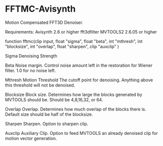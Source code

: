 # FFTMC-Avisynth
Motion Compensated FFT3D Denoiser.

Requirements:
Avisynth 2.6 or higher
fft3dfilter
MVTOOLS2 2.6.05 or higher

function fftmc(clip input, float "sigma", float "beta", int "mthresh", int "blocksize", int "overlap", float "sharpen", clip "auxclip" )

Sigma
Denoising Strength

Beta
Noise margin.
Control noise amount left in the restoration for Wiener filter.
1.0 for no noise left.

Mthresh
Motion Threshold
The cutoff point for denoising.
Anything above this threshold will not be denoised.

Blocksize
Block size.
Determines how large the blocks generated by MVTOOLS should be.
Should be 4,8,16,32, or 64.

Overlap
Overlap.
Determines how much overlap of the blocks there is.
Default size should be half of the blocksize.

Sharpen
Sharpen.
Option to sharpen clip.

Auxclip
Auxiliary Clip.
Option to feed MVTOOLS an already denoised clip for motion vector generation.
